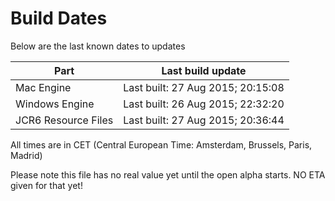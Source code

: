 # Build Dates

Below are the last known dates to updates

Part | Last build update
-----|-----
Mac Engine | Last built: 27 Aug 2015; 20:15:08
Windows Engine | Last built: 26 Aug 2015; 22:32:20
JCR6 Resource Files | Last built: 27 Aug 2015; 20:36:44
All times are in CET (Central European Time: Amsterdam, Brussels, Paris, Madrid)


Please note this file has no real value yet until the open alpha starts. NO ETA given for that yet!
